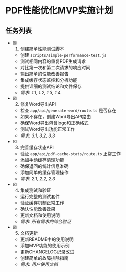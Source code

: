 # PDF性能优化MVP实施计划

## 任务列表

- [x] 1. 创建简单性能测试脚本
  - 创建 `scripts/simple-performance-test.js`
  - 测试相同内容的重复PDF生成请求
  - 对比第一次和第二次请求的响应时间
  - 输出简单的性能改善报告
  - 集成缓存状态监控和分析功能
  - 提供详细的测试结论和文件保存
  - _需求: 1.1, 1.2, 1.3, 1.4_

- [x] 2. 修复Word导出API
  - 检查 `app/api/generate-word/route.ts` 是否存在
  - 如果不存在，创建Word导出API路由
  - 确保Word导出包含logo和正确格式
  - 测试Word导出功能正常工作
  - _需求: 3.1, 3.2, 3.3_

- [x] 3. 完善缓存状态API
  - 验证 `app/api/pdf-cache-stats/route.ts` 正常工作
  - 添加手动缓存清理功能
  - 确保返回的统计信息准确
  - 添加简单的缓存管理操作
  - _需求: 2.1, 2.2, 2.3_

- [x] 4. 集成测试和验证
  - 运行完整的测试套件
  - 验证缓存机制正常工作
  - 确认性能改善效果
  - 更新文档和使用说明
  - _需求: 所有需求的综合验证_

- [x] 5. 文档更新
  - 更新README中的使用说明
  - 添加MVP功能的使用示例
  - 更新CHANGELOG记录改进
  - 创建简单的故障排除指南
  - _需求: 用户使用文档_